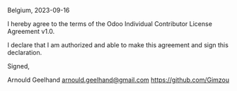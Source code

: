 Belgium, 2023-09-16

I hereby agree to the terms of the Odoo Individual Contributor License
Agreement v1.0.

I declare that I am authorized and able to make this agreement and sign this
declaration.

Signed,

Arnould Geelhand arnould.geelhand@gmail.com https://github.com/Gimzou